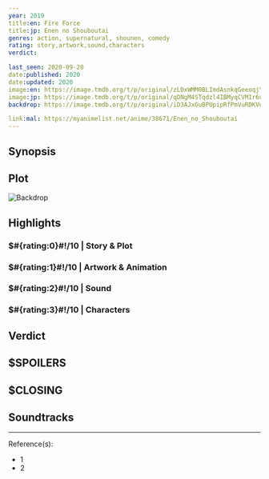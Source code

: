 ```yaml
---
year: 2019
title:en: Fire Force
title:jp: Enen no Shouboutai
genres: action, supernatural, shounen, comedy
rating: story,artwork,sound,characters
verdict:

last_seen: 2020-09-20
date:published: 2020
date:updated: 2020
image:en: https://image.tmdb.org/t/p/original/zLDxWMM0BLImdAsnkqGeeoqjYev.jpg
image:jp: https://image.tmdb.org/t/p/original/qDNgM4STqdzl4IBMyqCVMIr6uUV.jpg
backdrop: https://image.tmdb.org/t/p/original/iD3AJxGuBPUpipRfPmVuRDKVqjZ.jpg

link:mal: https://myanimelist.net/anime/38671/Enen_no_Shouboutai
---
```



## Synopsis

## Plot

![Backdrop]()

## Highlights

### $#{rating:0}#!/10 | Story & Plot

### $#{rating:1}#!/10 | Artwork & Animation

### $#{rating:2}#!/10 | Sound

### $#{rating:3}#!/10 | Characters

## Verdict

## $SPOILERS

## $CLOSING

## Soundtracks

***
Reference(s):

- 1
- 2
